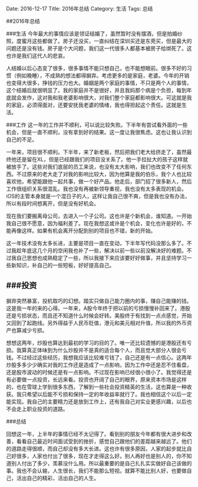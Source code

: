 Date: 2016-12-17
Title: 2016年总结
Category: 生活
Tags: 总结

##2016年总结

###生活
今年最大的事情应该是领证结婚了，虽然暂时没有摆酒，但是拍婚纱照，度蜜月这些都做了。房子还没买，一直纠结在深圳买还是东莞买，但是最大的问题还是没有钱。房子是个大问题，我们这一代很多人都基本被房子给绑死了。这也许是我们这代人的悲哀。

人结婚以后心态变了很多，很多事情不能只想自己，也不能想眼前。很多不好的习惯（例如晚睡），不成熟的想法都得摒弃。考虑更多的是家庭，老婆。今年的开销也变得大很多，挣钱的压力也大。婚姻是两个家庭的事情，不只是两个人的事情，这个结婚后就很明显了。我的家庭并不是很好，并且我妈那个病是个负担，每到年底就会发作，这对我和我老婆影响很大，对我们整个家庭都影响很大。可这就是我的家庭，必须得面对，还要安抚我老婆的情绪，我也得担起这个责任。这就是生活。



###工作
这一年的工作并不顺利，可以说比较失败。下半年有尝试看外面的一些机会，但是一直不顺利，没有拿到好的结果。这一度让我很焦虑。这也让我认识到自己的不足。

一年来，项目很不顺利。下半年，来了新老板，然后把我们老大给挤走了，虽然最终他还是留在XL，但是已经跟我们的项目没关系了。他一手拉扯大的孩子这样就被放手了。这些对我们底层的员工来说，也没有太大影响，我们也改变不了任何东西。不过原来的老大走了对我的影响比较大，因为他算是我的伯乐，我个人也比较喜欢他，希望能跟他一起共事，做一个好产品。他走后，部门招了很多新人，然后工作很组织关系很混乱。我也没有再被新领导重视，我也没有太多表现的机会。iOS的主管本身就是一个混日子的人，这样让我自己很不爽，但是我也没有办法，所以有段时间想离开，但是没有好机会。

现在我们要搬离母公司，去进入一个子公司。这也许是个新机会，谁知道。一开始我自己很不愿意，因为福利差了。现在我想这或许是个机会，变化也许是好的，不能再像这样。如果有机会离开分配到别的项目也不错，新的开始。

这一年技术没有太多长进，主要是项目一直在变动，下半年写代码没那么多了。不过我趁年底这几个月的空闲我也补了一些，解决以前一些以前没解决好的难题。不过我自己思想也成熟稳定了一些，所以我接下来应该要好好做事，并且坚持学习一些新知识，补自己的一些短板，好好提高自己。

###投资
----
摒弃突然暴富，投机取巧的幻想。踏实只做自己能力圈内的事，赚自己能赚的钱。这是我一年的来的心得。一年来，A股今年终于把以前的亏损慢慢补回来了。港股还是亏损状态，而且还不知道什么时候会好转。美股终于有找到一点点感觉，开始又回到了起跑线。另外得益于人民币贬值，港元和美元相对升值，所以我的外币资产也算减少亏损。

想想这两年，炒股也算达到最初的学习的目的了。唯一还比较遗憾的是港股还有亏损。我算真正体味到为什么炒股并不是真的适合每个人，而且觉大部分人很会亏钱。不过经过这些经历，我想我应该比较难亏钱了，自己还是有一点信心。这两年炒股多多少少确实对我的工作还是造成了一点影响，因为工作中还是忍不住看盘，还是股市波动的时候还是有一点影响。不过现在影响已经很小很小了。我觉得还是有必要做一点投资，长远来看。投资也开阔了自己的眼界，原来资本市场是这样的，也在雪球上学到很多东西，了解到一些社会投资精英的生活，这也算是一种收获。我只希望以后能不亏损和保持一定的年收益率就行了。我也相信这个以后一定能实现。我自己的主要精力还是放到工作上，还有我自己对实业更感兴趣，以后也不会走上职业投资的道路。

###总结

回想这一年，上半年的事情已经不太记得了。看到别的朋友今年都有很大进步和改善，看看自己最近时间面试受到的挫折，感觉自己跟他们的差距越来越远了。他们的道路走得很顺，而自己却没有多大长进。这也许有很多原因，人家的起步就比自己好很多，人家也付出了很多，现在才走得这么好。别人再好也是别人的，你不知道别人付出了多少，羡慕没什么用。所以最重要的是自己扎扎实实做好自己该做的事。我也不会认输，人生很长，我们不能那么短视。就算不能比别人好，也要做自己，活出自己的精彩，活出自己的人生。
